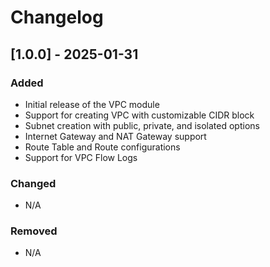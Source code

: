 # Changelog

## [1.0.0] - 2025-01-31
### Added
- Initial release of the VPC module
- Support for creating VPC with customizable CIDR block
- Subnet creation with public, private, and isolated options
- Internet Gateway and NAT Gateway support
- Route Table and Route configurations
- Support for VPC Flow Logs

### Changed
- N/A

### Removed
- N/A

